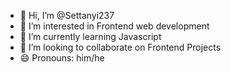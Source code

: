 - 👋 Hi, I’m @Settanyi237
- 👀 I’m interested in Frontend web development
- 🌱 I’m currently learning Javascript
- 💞️ I’m looking to collaborate on Frontend Projects
- 😄 Pronouns: him/he
